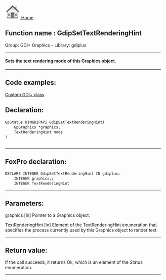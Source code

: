 [<img src="../../images/home.png"> Home ](https://github.com/VFPX/Win32API)  

## Function name : GdipSetTextRenderingHint
Group: GDI+ Graphics - Library: gdiplus    
***  


#### Sets the text rendering mode of this Graphics object.
***  


## Code examples:
[Custom GDI+ class](../../samples/sample_450.md)  

## Declaration:
```foxpro  
GpStatus WINGDIPAPI GdipSetTextRenderingHint(
	GpGraphics *graphics,
	TextRenderingHint mode
)
  
```  
***  


## FoxPro declaration:
```foxpro  
DECLARE INTEGER GdipSetTextRenderingHint IN gdiplus;
	INTEGER graphics,;
	INTEGER TextRenderingHint  
```  
***  


## Parameters:
graphics
[in] Pointer to a Graphics object.

TextRenderingHint
[in] Element of the TextRenderingHint enumeration that specifies the process currently used by this Graphics object to render text.   
***  


## Return value:
If the call succeeds, it returns Ok, which is an element of the Status enumeration.  
***  

